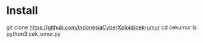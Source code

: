 # Install

git clone https://github.com/IndonesiaCyberXploid/cek-umur
cd cekumur
ls
python3 cek_umur.py
